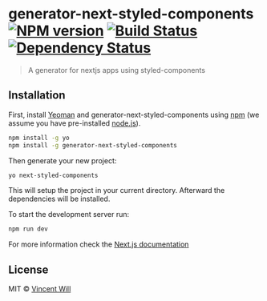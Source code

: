 # generator-next-styled-components [![NPM version][npm-image]][npm-url] [![Build Status][travis-image]][travis-url] [![Dependency Status][daviddm-image]][daviddm-url]
> A generator for nextjs apps using styled-components

## Installation

First, install [Yeoman](http://yeoman.io) and generator-next-styled-components using [npm](https://www.npmjs.com/) (we assume you have pre-installed [node.js](https://nodejs.org/)).

```bash
npm install -g yo
npm install -g generator-next-styled-components
```

Then generate your new project:

```bash
yo next-styled-components
```

This will setup the project in your current directory.
Afterward the dependencies will be installed.

To start the development server run:

```bash
npm run dev
```

For more information check the [Next.js documentation](https://nextjs.org/docs)

## License

MIT © [Vincent Will](https://wweb.dev)


[npm-image]: https://badge.fury.io/js/generator-next-styled-components.svg
[npm-url]: https://npmjs.org/package/generator-next-styled-components
[travis-image]: https://travis-ci.com/Vincenius/generator-next-styled-components.svg?branch=master
[travis-url]: https://travis-ci.com/Vincenius/generator-next-styled-components
[daviddm-image]: https://david-dm.org/Vincenius/generator-next-styled-components.svg?theme=shields.io
[daviddm-url]: https://david-dm.org/Vincenius/generator-next-styled-components
